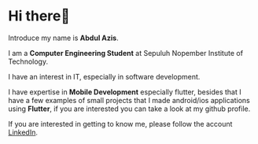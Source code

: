 # Hi there👋

Introduce my name is **Abdul Azis**.

I am a **Computer Engineering Student** at Sepuluh Nopember Institute of Technology.

I have an interest in IT, especially in software development.

I have expertise in **Mobile Development** especially flutter, besides that I have a few examples of small projects that I made android/ios applications using **Flutter**, if you are interested you can take a look at my github profile.

If you are interested in getting to know me, please follow the account [LinkedIn](https://www.linkedin.com/in/abdul-azis-150139210/).
